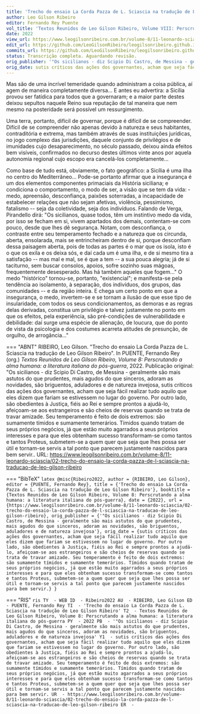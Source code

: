 ```yaml
---
title: 'Trecho do ensaio La Corda Pazza de L. Sciascia na tradução de Leo Gilson Ribeiro'
author: Leo Gilson Ribeiro
editor: Fernando Rey Puente
vol_title: 'Textos Reunidos de Leo Gilson Ribeiro, Volume VIII: Perscrutando a alma humana: a literatura italiana do pós-guerra'
date: 2022
view_url: https://www.leogilsonribeiro.com.br/volume-8/11-leonardo-sciascia/02-trecho-do-ensaio-la-corda-pazza-de-l-sciascia-na-traducao-de-leo-gilson-ribeiro
edit_url: https://github.com/LeoGilsonRibeiro/leogilsonribeiro.github.io/edit/main//docs/markdown/volume-8/11-leonardo-sciascia/02-trecho-do-ensaio-la-corda-pazza-de-l-sciascia-na-traducao-de-leo-gilson-ribeiro.md
commits_url: https://github.com/LeoGilsonRibeiro/leogilsonribeiro.github.io/commits/main/docs/markdown/volume-8/11-leonardo-sciascia/02-trecho-do-ensaio-la-corda-pazza-de-l-sciascia-na-traducao-de-leo-gilson-ribeiro.md
status: Transcrição completa. Aguardando revisão.
orig_publisher: '"Os sicilianos - diz Scipio Di Castro, de Messina - geralmente são mais astutos do que prudentes, mais agudos do que sinceros, adoram as novidades, são briguentos, aduladores e de natureza invejosa'
orig_date: sutis críticos das ações dos governantes, acham que seja fácil realizar tudo aquilo que eles dizem que fariam se estivessem no lugar do governo. Por outro lado, são obedientes à Justiça, fiéis ao Rei e sempre prontos a ajudá-lo, afeiçoam-se aos estrangeiros e são cheios de reservas quando se trata de travar amizade. Seu temperamento é feito de dois extremos: são sumamente tímidos e sumamente temerários. Tímidos quando tratam de seus próprios negócios, já que estão muito agarrados a seus próprios interesses e para que eles obtenham sucesso transformam-se como tantos e tantos Proteus, submetem-se a quem quer que seja que lhes possa ser útil e tornam-se servis a tal ponto que parecem justamente nascidos para bem servir.
---
```


Mas são de uma incrível temeridade quando administram a coisa pública, aí agem de maneira completamente diversa\... E antes eu advertira: a Sicília provou ser fatídica para todos que a governaram; e a maior parte destes deixou sepultos naquele Reino sua reputação de tal maneira que nem mesmo na posteridade será possível um ressurgimento.

Uma terra, portanto, difícil de governar, porque é difícil de se compreender. Difícil de se compreender não apenas devido à natureza e seus habitantes, contraditória e extrema, mas também através de suas instituições jurídicas, no jogo complexo das jurisdições, daquele conjunto de privilégios e de imunidades cujo desaparecimento, no século passado, deixou ainda efeitos bem visíveis, confirmados no decurso destes últimos vinte anos por aquela autonomia regional cujo escopo era cancelá-los completamente\...

Como base de tudo está, obviamente, o fato geográfico: a Sicília é uma ilha no centro do Mediterrâneo\... Pode-se portanto afirmar que a insegurança é um dos elementos componentes primaciais da História siciliana; e condiciona o comportamento, o modo de ser, a visão que se tem da vida: - medo, apreensão, desconfiança, paixões soterradas, a incapacidade de estabelecer relações que não sejam afetivas, violência, pessimismo, fatalismo -- seja da coletividade, seja dos indivíduos. Falando de Verga, Pirandello dirá: "Os sicilianos, quase todos, têm um instintivo medo da vida, por isso se fecham em si, vivem apartados dos demais, contentam-se com pouco, desde que lhes dê segurança. Notam, com desconfiança, o contraste entre seu temperamento fechado e a natureza que os circunda, aberta, ensolarada, mais se entrincheiram dentro de si, porque desconfiam dessa paisagem aberta, pois de todas as partes é o mar que os isola, isto é o que os exila e os deixa sós, e daí cada um é uma ilha, e de si mesmo tira a satisfação -- mas mal e mal, se é que a tem -- a sua pouca alegria; já de si taciturno, sem buscar consolos, apoios, sofre sozinho suas mágoas, frequentemente desesperado. Mas há também aqueles que fogem\..." O medo "histórico" tornou-se, portanto, "existencial"; e manifesta-se pela tendência ao isolamento, à separação, dos indivíduos, dos grupos, das comunidades -- e da região inteira. E chega um certo ponto em que a insegurança, o medo, invertem-se e se tornam a ilusão de que esse tipo de insularidade, com todos os seus condicionamentos, as demoras e as regras delas derivadas, constitua um privilégio e talvez justamente no ponto em que os efeitos, pela experiência, são pré-condições de vulnerabilidade e debilidade: daí surge uma espécie de alienação, de loucura, que do ponto de vista da psicologia e dos costumes acarreta atitudes de presunção, de orgulho, de arrogância\..."


=== "ABNT"
    RIBEIRO, Leo Gilson. "Trecho do ensaio La Corda Pazza de L. Sciascia na tradução de Leo Gilson Ribeiro". In PUENTE, Fernando Rey (org.) <em>Textos Reunidos de Leo Gilson Ribeiro, Volume 8: Perscrutando a alma humana: a literatura italiana do pós-guerra</em>, 2022. Publicação original: "Os sicilianos - diz Scipio Di Castro, de Messina - geralmente são mais astutos do que prudentes, mais agudos do que sinceros, adoram as novidades, são briguentos, aduladores e de natureza invejosa, sutis críticos das ações dos governantes, acham que seja fácil realizar tudo aquilo que eles dizem que fariam se estivessem no lugar do governo. Por outro lado, são obedientes à Justiça, fiéis ao Rei e sempre prontos a ajudá-lo, afeiçoam-se aos estrangeiros e são cheios de reservas quando se trata de travar amizade. Seu temperamento é feito de dois extremos: são sumamente tímidos e sumamente temerários. Tímidos quando tratam de seus próprios negócios, já que estão muito agarrados a seus próprios interesses e para que eles obtenham sucesso transformam-se como tantos e tantos Proteus, submetem-se a quem quer que seja que lhes possa ser útil e tornam-se servis a tal ponto que parecem justamente nascidos para bem servir.. URL: <a href="stable_url">https://www.leogilsonribeiro.com.br/volume-8/11-leonardo-sciascia/02-trecho-do-ensaio-la-corda-pazza-de-l-sciascia-na-traducao-de-leo-gilson-ribeiro</a>

=== "BibTeX"
    ```latex
    @misc{Ribeiro2022,
    author = {RIBEIRO, Leo Gilson},
    editor = {PUENTE, Fernando Rey},
    title = {'Trecho do ensaio La Corda Pazza de L. Sciascia na tradução de Leo Gilson Ribeiro'},
    booktitle = {Textos Reunidos de Leo Gilson Ribeiro, Volume 8: Perscrutando a alma humana: a literatura italiana do pós-guerra},
    date = {2022},
    url = {https://www.leogilsonribeiro.com.br/volume-8/11-leonardo-sciascia/02-trecho-do-ensaio-la-corda-pazza-de-l-sciascia-na-traducao-de-leo-gilson-ribeiro},
    orig_publisher = {'"Os sicilianos - diz Scipio Di Castro, de Messina - geralmente são mais astutos do que prudentes, mais agudos do que sinceros, adoram as novidades, são briguentos, aduladores e de natureza invejosa'},
    orig_date = {sutis críticos das ações dos governantes, acham que seja fácil realizar tudo aquilo que eles dizem que fariam se estivessem no lugar do governo. Por outro lado, são obedientes à Justiça, fiéis ao Rei e sempre prontos a ajudá-lo, afeiçoam-se aos estrangeiros e são cheios de reservas quando se trata de travar amizade. Seu temperamento é feito de dois extremos: são sumamente tímidos e sumamente temerários. Tímidos quando tratam de seus próprios negócios, já que estão muito agarrados a seus próprios interesses e para que eles obtenham sucesso transformam-se como tantos e tantos Proteus, submetem-se a quem quer que seja que lhes possa ser útil e tornam-se servis a tal ponto que parecem justamente nascidos para bem servir.}
    }
    ```

=== "RIS"
    ```ris
    TY  - WEB
    ID  - Ribeiro2022
    AU  - RIBEIRO, Leo Gilson
    ED  - PUENTE, Fernando Rey
    TI  - 'Trecho do ensaio La Corda Pazza de L. Sciascia na tradução de Leo Gilson Ribeiro'
    T2  - Textos Reunidos de Leo Gilson Ribeiro, Volume 8: Perscrutando a alma humana: a literatura italiana do pós-guerra
    PY  - 2022
    PB  - '"Os sicilianos - diz Scipio Di Castro, de Messina - geralmente são mais astutos do que prudentes, mais agudos do que sinceros, adoram as novidades, são briguentos, aduladores e de natureza invejosa'
    Y1  - sutis críticos das ações dos governantes, acham que seja fácil realizar tudo aquilo que eles dizem que fariam se estivessem no lugar do governo. Por outro lado, são obedientes à Justiça, fiéis ao Rei e sempre prontos a ajudá-lo, afeiçoam-se aos estrangeiros e são cheios de reservas quando se trata de travar amizade. Seu temperamento é feito de dois extremos: são sumamente tímidos e sumamente temerários. Tímidos quando tratam de seus próprios negócios, já que estão muito agarrados a seus próprios interesses e para que eles obtenham sucesso transformam-se como tantos e tantos Proteus, submetem-se a quem quer que seja que lhes possa ser útil e tornam-se servis a tal ponto que parecem justamente nascidos para bem servir.
    UR  - https://www.leogilsonribeiro.com.br/volume-8/11-leonardo-sciascia/02-trecho-do-ensaio-la-corda-pazza-de-l-sciascia-na-traducao-de-leo-gilson-ribeiro
    ER  - 
    ```
